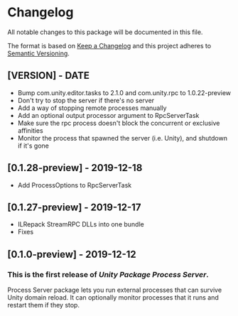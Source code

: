 # Changelog
All notable changes to this package will be documented in this file.

The format is based on [Keep a Changelog](http://keepachangelog.com/en/1.0.0/) and this project adheres to [Semantic Versioning](http://semver.org/spec/v2.0.0.html).

## [VERSION] - DATE

- Bump com.unity.editor.tasks to 2.1.0 and com.unity.rpc to 1.0.22-preview
- Don't try to stop the server if there's no server
- Add a way of stopping remote processes manually
- Add an optional output processor argument to RpcServerTask
- Make sure the rpc process doesn't block the concurrent or exclusive affinities
- Monitor the process that spawned the server (i.e. Unity), and shutdown if it's gone

## [0.1.28-preview] - 2019-12-18

- Add ProcessOptions to RpcServerTask

## [0.1.27-preview] - 2019-12-17

- ILRepack StreamRPC DLLs into one bundle
- Fixes

## [0.1.0-preview] - 2019-12-12

### This is the first release of *Unity Package Process Server*.

Process Server package lets you run external processes that can survive Unity domain reload. It can optionally monitor processes that it runs and restart them if they stop.